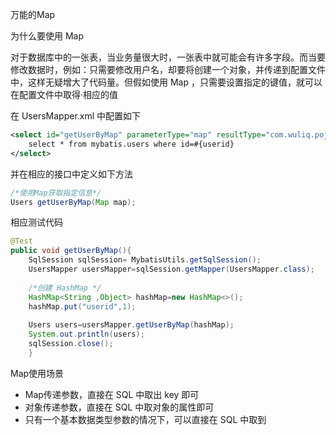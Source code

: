 

万能的Map

为什么要使用 Map

对于数据库中的一张表，当业务量很大时，一张表中就可能会有许多字段。而当要修改数据时，例如：只需要修改用户名，却要将创建一个对象，并传递到配置文件中，这样无疑增大了代码量。但假如使用 Map ，只需要设置指定的键值，就可以在配置文件中取得·相应的值

在 UsersMapper.xml 中配置如下

```xml
<select id="getUserByMap" parameterType="map" resultType="com.wuliq.pojo.Users">
	select * from mybatis.users where id=#{userid}
</select>
```

并在相应的接口中定义如下方法

```java
/*使用Map获取指定信息*/
Users getUserByMap(Map map);
```

相应测试代码

```java
@Test
public void getUserByMap(){
	SqlSession sqlSession= MybatisUtils.getSqlSession();
	UsersMapper usersMapper=sqlSession.getMapper(UsersMapper.class);
        
	/*创建 HashMap */
	HashMap<String ,Object> hashMap=new HashMap<>();
	hashMap.put("userid",1);
        
	Users users=usersMapper.getUserByMap(hashMap);
	System.out.println(users);
	sqlSession.close();
    }
```



Map使用场景

- Map传递参数，直接在 SQL 中取出 key 即可
- 对象传递参数，直接在 SQL 中取对象的属性即可
- 只有一个基本数据类型参数的情况下，可以直接在 SQL 中取到